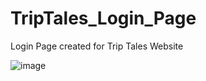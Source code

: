 # TripTales_Login_Page
Login Page created for Trip Tales Website

![image](https://github.com/KamalpreetSingh178/TripTales_Login_Page/assets/147826488/12682db9-4c0b-47c3-94be-5d36645cacf5)

